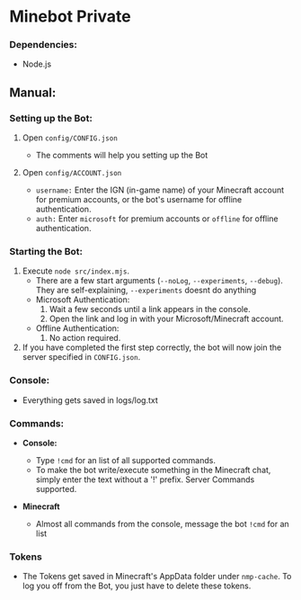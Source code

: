 # Minebot Private

### Dependencies:

- Node.js

## Manual:

### Setting up the Bot:

1.  Open `config/CONFIG.json`

    - The comments will help you setting up the Bot

2.  Open `config/ACCOUNT.json`
    - `username:` Enter the IGN (in-game name) of your Minecraft account for premium accounts, or the bot's username for offline authentication.
    - `auth:` Enter `microsoft` for premium accounts or `offline` for offline authentication.

### Starting the Bot:

1.  Execute `node src/index.mjs`.
    - There are a few start arguments (`--noLog`, `--experiments`, `--debug`). They are self-explaining, `--experiments` doesnt do anything
    - Microsoft Authentication:
      1.  Wait a few seconds until a link appears in the console.
      2.  Open the link and log in with your Microsoft/Minecraft account.
    - Offline Authentication:
      1.  No action required.
2.  If you have completed the first step correctly, the bot will now join the server specified in `CONFIG.json`.

### Console:

- Everything gets saved in logs/log.txt

### Commands:

- **Console:**

  - Type `!cmd` for an list of all supported commands.
  - To make the bot write/execute something in the Minecraft chat, simply enter the text without a '!' prefix. Server Commands supported.

- **Minecraft**
  - Almost all commands from the console, message the bot `!cmd` for an list

### Tokens

- The Tokens get saved in Minecraft's AppData folder under `nmp-cache`.
  To log you off from the Bot, you just have to delete these tokens.
